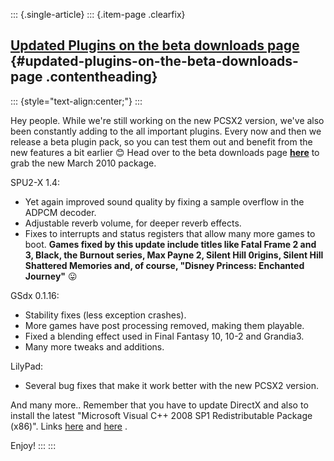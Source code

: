::: {.single-article}
::: {.item-page .clearfix}
## [Updated Plugins on the beta downloads page](/111-updated-plugins-on-the-beta-downloads-page.html) {#updated-plugins-on-the-beta-downloads-page .contentheading}

::: {style="text-align:center;"}
:::

Hey people.
While we're still working on the new PCSX2 version, we've also been
constantly adding to the all important plugins.
Every now and then we release a beta plugin pack, so you can test them
out and benefit from the new features a bit earlier
😊
Head over to the beta downloads page
[**here**](/download/viewcategory/35-pcsx2-v0-9-7-beta.html) to grab the
new March 2010 package.

SPU2-X 1.4:

-   Yet again improved sound quality by fixing a sample overflow in the
    ADPCM decoder.
-   Adjustable reverb volume, for deeper reverb effects.
-   Fixes to interrupts and status registers that allow many more games
    to boot.
    **Games fixed by this update include titles like Fatal Frame 2 and
    3, Black, the Burnout series, Max Payne 2, Silent Hill 0rigins,
    Silent Hill Shattered Memories and, of course, "Disney Princess:
    Enchanted Journey"**
    😛


GSdx 0.1.16:

-   Stability fixes (less exception crashes).
-   More games have post processing removed, making them playable.
-   Fixed a blending effect used in Final Fantasy 10, 10-2 and Grandia3.
-   Many more tweaks and additions.


LilyPad:

-   Several bug fixes that make it work better with the new PCSX2
    version.

And many more..
Remember that you have to update DirectX and also to install the latest
"Microsoft Visual C++ 2008 SP1 Redistributable Package (x86)".
Links
[here](http://www.microsoft.com/en-us/download/details.aspx?id=5582) and
[here](http://www.microsoft.com/en-us/download/details.aspx?id=35) .

Enjoy!
:::
:::
